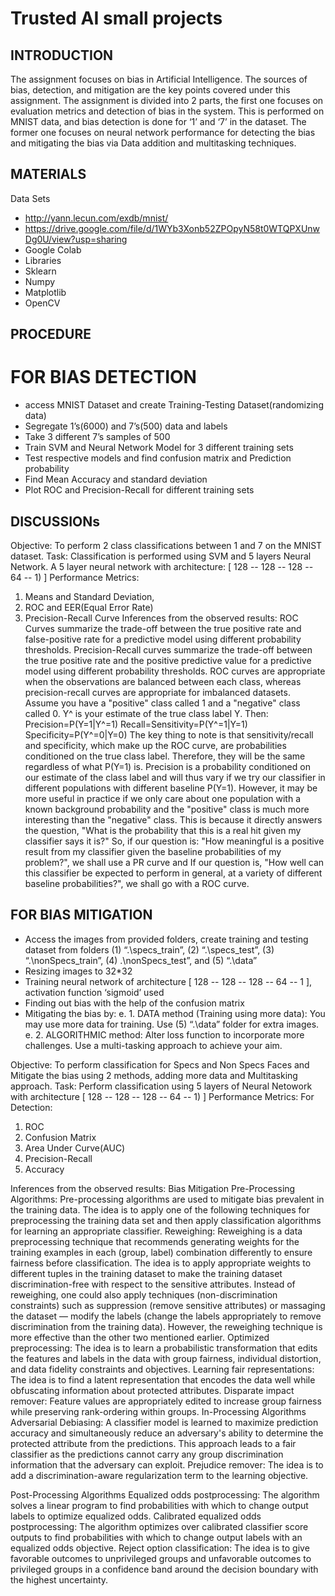 # Trusted AI small projects
## INTRODUCTION
The assignment focuses on bias in Artificial Intelligence. The sources of bias, detection, and mitigation are the key points covered under this assignment. The assignment is divided into 2 parts, the first one focuses on evaluation metrics and detection of bias in the system. This is performed on MNIST data, and bias detection is done for ‘1’ and ‘7’ in the dataset. The former one focuses on neural network performance for detecting the bias and mitigating the bias via Data addition and multitasking techniques.

## MATERIALS
Data Sets
* http://yann.lecun.com/exdb/mnist/
* https://drive.google.com/file/d/1WYb3Xonb52ZPOpyN58t0WTQPXUnwDg0U/view?usp=sharing
* Google Colab
* Libraries
* Sklearn
* Numpy
* Matplotlib
* OpenCV

## PROCEDURE

# FOR BIAS DETECTION
* access MNIST Dataset and create Training-Testing Dataset(randomizing data)
* Segregate 1’s(6000) and 7’s(500) data and labels
* Take 3 different 7’s samples of 500
* Train SVM and Neural Network Model for 3 different training sets
* Test respective models and find confusion matrix and Prediction probability
* Find Mean Accuracy and standard deviation
* Plot ROC and Precision-Recall for different training sets

## DISCUSSIONs
Objective: To perform 2 class classifications between 1 and 7 on the MNIST dataset. 
Task: Classification is performed using SVM and 5 layers Neural Network. A 5 layer neural network with architecture: [ 128 -- 128 -- 128 -- 64 -- 1) ]
Performance Metrics: 
1. Means and Standard Deviation, 
2. ROC and EER(Equal Error Rate) 
3. Precision-Recall Curve
Inferences from the observed results:
ROC Curves summarize the trade-off between the true positive rate and false-positive rate for a predictive model using different probability thresholds.
Precision-Recall curves summarize the trade-off between the true positive rate and the positive predictive value for a predictive model using different probability thresholds.
ROC curves are appropriate when the observations are balanced between each class, whereas precision-recall curves are appropriate for imbalanced datasets.
Assume you have a "positive" class called 1 and a "negative" class called 0. Y^ is your estimate of the true class label Y. Then:
Precision=P(Y=1|Y^=1)
Recall=Sensitivity=P(Y^=1|Y=1)
Specificity=P(Y^=0|Y=0)
The key thing to note is that sensitivity/recall and specificity, which make up the ROC curve, are probabilities conditioned on the true class label. Therefore, they will be the same regardless of what P(Y=1) is. Precision is a probability conditioned on our estimate of the class label and will thus vary if we try our classifier in different populations with different baseline P(Y=1). However, it may be more useful in practice if we only care about one population with a known background probability and the "positive" class is much more interesting than the "negative" class. This is because it directly answers the question, "What is the probability that this is a real hit given my classifier says it is?"
So, if our question is: "How meaningful is a positive result from my classifier given the baseline probabilities of my problem?", we shall use a PR curve and If our question is, "How well can this classifier be expected to perform in general, at a variety of different baseline probabilities?", we shall go with a ROC curve.


## FOR BIAS MITIGATION
* Access the images from provided folders, create training and testing dataset from folders (1) “.\specs_train”, (2) “.\specs_test”, (3) “.\nonSpecs_train”, (4) .\nonSpecs_test”, and (5) “.\data”
* Resizing images to 32*32
* Training neural network of architecture [ 128 -- 128 -- 128 -- 64 -- 1 ], activation function ‘sigmoid’ used
* Finding out bias with the help of the confusion matrix
* Mitigating the bias by:
e. 1. DATA method (Training using more data): You may use more data for training. Use (5) “.\data” folder for extra images.
e. 2. ALGORITHMIC method: Alter loss function to incorporate more challenges. Use a multi-tasking approach to achieve your aim.

Objective: To perform classification for Specs and Non Specs Faces and Mitigate the bias using 2 methods, adding more data and Multitasking approach.
Task: Perform classification using 5 layers of Neural Netowork  with architecture  [ 128 -- 128 -- 128 -- 64 -- 1) ] 
Performance Metrics: 
For Detection: 
1. ROC
 2. Confusion Matrix 
3. Area Under Curve(AUC) 
4. Precision-Recall 
5. Accuracy
 
Inferences from the observed results:
Bias Mitigation
Pre-Processing Algorithms:
Pre-processing algorithms are used to mitigate bias prevalent in the training data. The idea is to apply one of the following techniques for preprocessing the training data set and then apply classification algorithms for learning an appropriate classifier.
Reweighing: 
Reweighing is a data preprocessing technique that recommends generating weights for the training examples in each (group, label) combination differently to ensure fairness before classification. The idea is to apply appropriate weights to different tuples in the training dataset to make the training dataset discrimination-free with respect to the sensitive attributes. Instead of reweighing, one could also apply techniques (non-discrimination constraints) such as suppression (remove sensitive attributes) or massaging the dataset — modify the labels (change the labels appropriately to remove discrimination from the training data). However, the reweighing technique is more effective than the other two mentioned earlier.
Optimized preprocessing:
The idea is to learn a probabilistic transformation that edits the features and labels in the data with group fairness, individual distortion, and data fidelity constraints and objectives.
Learning fair representations: 
The idea is to find a latent representation that encodes the data well while obfuscating information about protected attributes.
Disparate impact remover: 
Feature values are appropriately edited to increase group fairness while preserving rank-ordering within groups.
In-Processing Algorithms
Adversarial Debiasing: 
A classifier model is learned to maximize prediction accuracy and simultaneously reduce an adversary's ability to determine the protected attribute from the predictions. This approach leads to a fair classifier as the predictions cannot carry any group discrimination information that the adversary can exploit.
Prejudice remover:
The idea is to add a discrimination-aware regularization term to the learning objective.
 
Post-Processing Algorithms
Equalized odds postprocessing: 
The algorithm solves a linear program to find probabilities with which to change output labels to optimize equalized odds.
Calibrated equalized odds postprocessing:
The algorithm optimizes over calibrated classifier score outputs to find probabilities with which to change output labels with an equalized odds objective.
Reject option classification: 
The idea is to give favorable outcomes to unprivileged groups and unfavorable outcomes to privileged groups in a confidence band around the decision boundary with the highest uncertainty.





